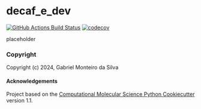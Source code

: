 decaf_e_dev
==============================
[//]: # (Badges)
[![GitHub Actions Build Status](https://github.com/REPLACE_WITH_OWNER_ACCOUNT/decaf_e_dev/workflows/CI/badge.svg)](https://github.com/REPLACE_WITH_OWNER_ACCOUNT/decaf_e_dev/actions?query=workflow%3ACI)
[![codecov](https://codecov.io/gh/REPLACE_WITH_OWNER_ACCOUNT/decaf_e_dev/branch/main/graph/badge.svg)](https://codecov.io/gh/REPLACE_WITH_OWNER_ACCOUNT/decaf_e_dev/branch/main)


placeholder

### Copyright

Copyright (c) 2024, Gabriel Monteiro da Silva


#### Acknowledgements
 
Project based on the 
[Computational Molecular Science Python Cookiecutter](https://github.com/molssi/cookiecutter-cms) version 1.1.
